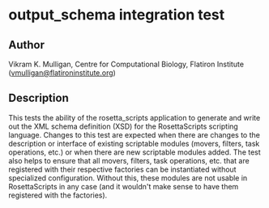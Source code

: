 # output\_schema integration test

## Author

Vikram K. Mulligan, Centre for Computational Biology, Flatiron Institute (vmulligan@flatironinstitute.org)

## Description

This tests the ability of the rosetta\_scripts application to generate and write out the XML schema definition (XSD) for the RosettaScripts scripting language.  Changes to this test are expected when there are changes to the description or interface of existing scriptable modules (movers, filters, task operations, etc.) or when there are new scriptable modules added.  The test also helps to ensure that all movers, filters, task operations, etc. that are registered with their respective factories can be instantiated without specialized configuration.  Without this, these modules are not usable in RosettaScripts in any case (and it wouldn't make sense to have them registered with the factories).
